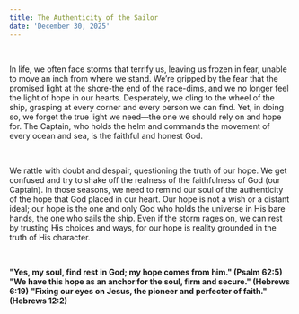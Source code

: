 ```yaml
---
title: The Authenticity of the Sailor
date: 'December 30, 2025'
---
```


<script>
  import {theme1} from '../../../../store/themes/theme1.svelte';
  import ArticleHero from '../../../../components/article_components/article_hero.svelte';
  import ArticleHeader from '../../../../components/article_components/article_header.svelte';
</script>

<ArticleHero 
  title={title} 
  date={date}
  subtopic={theme1.subtopics[2]} 
/>

<br />

In life, we often face storms that terrify us, leaving us frozen in fear, unable to move an inch from where we stand. We’re gripped by the fear that the promised light at the shore-the end of the race-dims, and we no longer feel the light of hope in our hearts. Desperately, we cling to the wheel of the ship, grasping at every corner and every person we can find. Yet, in doing so, we forget the true light we need—the one we should rely on and hope for. The Captain, who holds the helm and commands the movement of every ocean and sea, is the faithful and honest God.

<br />

We rattle with doubt and despair, questioning the truth of our hope. We get confused and try to shake off the realness of the faithfulness of God (our Captain). In those seasons, we need to remind our soul of the authenticity of the hope that God placed in our heart. Our hope is not a wish or a distant ideal; our hope is the one and only God who holds the universe in His bare hands, the one who sails the ship. Even if the storm rages on, we can rest by trusting His choices and ways, for our hope is reality grounded in the truth of His character.

<br />

**"Yes, my soul, find rest in God; my hope comes from him." (Psalm 62:5)**
**"We have this hope as an anchor for the soul, firm and secure." (Hebrews 6:19)**
**"Fixing our eyes on Jesus, the pioneer and perfecter of faith." (Hebrews 12:2)**

